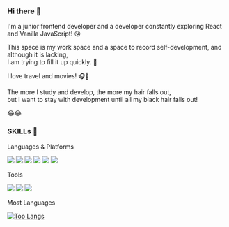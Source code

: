 ### Hi there 👋

I'm a junior frontend developer and a developer constantly exploring React and Vanilla JavaScript! :kissing_heart:<br>

This space is my work space and a space to record self-development, and although it is lacking,<br>I am trying to fill it up quickly. :satellite:<br>

I love travel and movies! :headphones::train2:<br>

The more I study and develop, the more my hair falls out,<br>
but I want to stay with development until all my black hair falls out!

:joy::joy:

### SKILLs 💪

Languages & Platforms

<img src="https://img.shields.io/badge/HTML5-E34F26?style=appveyor&logo=HTML5&logoColor=white"/> <img src="https://img.shields.io/badge/Sass-CC6699?style=appveyor&logo=Sass&logoColor=white"/> <img src="https://img.shields.io/badge/JavaScript-F7DF1E?style=appveyor&logo=JavaScript&logoColor=white"/> <img src="https://img.shields.io/badge/TypeScript-3178C6?style=appveyor&logo=TypeScript&logoColor=white"/> <img src="https://img.shields.io/badge/React-61DAFB?style=appveyor&logo=React&logoColor=white"/> <img src="https://img.shields.io/badge/jQuery-0769AD?style=appveyor&logo=jQuery&logoColor=white"/> 

Tools

<img src="https://img.shields.io/badge/Visual Studio Code-007ACC?style=appveyor&logo=Visual Studio Code&logoColor=white"/> <img src="https://img.shields.io/badge/Figma-F24E1E?style=appveyor&logo=Figma&logoColor=white"/> <img src="https://img.shields.io/badge/Git-F05032?style=appveyor&logo=Git&logoColor=white"/>

Most Languages

[![Top Langs](https://github-readme-stats.vercel.app/api/top-langs/?username=MYEONG95)](https://github.com/anuraghazra/github-readme-stats)


<!--
**junichoi95/junichoi95** is a ✨ _special_ ✨ repository because its `README.md` (this file) appears on your GitHub profile.

Here are some ideas to get you started:

- 🔭 I’m currently working on ...
- 🌱 I’m currently learning ...
- 👯 I’m looking to collaborate on ...
- 🤔 I’m looking for help with ...
- 💬 Ask me about ...
- 📫 How to reach me: ...
- 😄 Pronouns: ...
- ⚡ Fun fact: ...
-->
